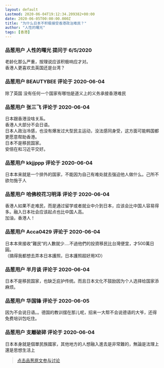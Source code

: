 ```yaml
---
layout: default
Lastmod: 2020-06-04T19:12:34.209382+00:00
date: 2020-06-05T00:00:00.000Z
title: "为什么日本不积极接受香港政治难民？"
author: "人性的曙光"
tags: [香港]
---
```



### 品葱用户 **人性的曙光** 提问于 6/5/2020
    
老龄化那么严重，按理说应该积极响应才对。  
香港人更喜欢去英国还是台湾？
    
                

### 品葱用户 **BEAUTYBEE** 评论于 2020-06-04
        
除了英国 没有任何一个国家有哪怕是道义上的义务承接香港难民
        
                

### 品葱用户 **张三飞** 评论于 2020-06-04
        
日本跟香港没啥关系。  
香港人大部分不会日语。  
日本人政治冷感，也没有爆发过大型民主运动，没法感同身受，这方面可能韩国都更愿意帮助香港。  
日本不是移民国家。  
安倍在和习近平交好。
        
                

### 品葱用户 **kkjjppp** 评论于 2020-06-04
        
日本本来就是一个排外的国家，不能因为自己有难处就去强迫他人做什么。己所不欲勿施于人
        
                

### 品葱用户 **哈佛校花习明泽** 评论于 2020-06-04
        
香港人如果不走难民，而是通过留学或者就业中介到日本，应该会比中国人容易得多。融入日本社会应该起点也比中国人高。  
加油，香港人！
        
                

### 品葱用户 **Acca0429** 评论于 2020-06-04
        
日本本來接收”難民“的人數就少....不過他們的投資移民比台灣便宜，才500萬日圓。  
（搞得我都想去弄本日本護照，日本護照超好用XD）
        
                

### 品葱用户 **半月谈** 评论于 2020-06-04
        
日本不是移民国家，也缺乏庇护传统。而且日本文化不鼓励因为个人选择给国家添麻烦。
        
                

### 品葱用户 **华国锋** 评论于 2020-06-05
        
因为不会说日语。。德国的教训摆在那儿呢，招来一大帮不会说德语的大爷，还得免费培训包吃住。
        
                

### 品葱用户 **支離破碎** 评论于 2020-06-04
        
日本本身就是個單民族國家，其他地方的人想融入進去是非常難的，無論是法理上還是思想生活上
        
                





> [点击品葱原文参与讨论](https://pincong.rocks/question/26735?warning)

